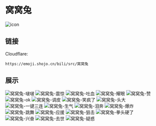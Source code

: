 # 窝窝兔
![icon](https://emoji.shojo.cn/bili/src/窝窝兔/icon.png)
## 链接
Cloudflare:
```
https://emoji.shojo.cn/bili/src/窝窝兔
```
## 展示
![窝窝兔-啵啵](https://emoji.shojo.cn/bili/src/窝窝兔/窝窝兔-啵啵.png)
![窝窝兔-震惊](https://emoji.shojo.cn/bili/src/窝窝兔/窝窝兔-震惊.png)
![窝窝兔-吐血](https://emoji.shojo.cn/bili/src/窝窝兔/窝窝兔-吐血.png)
![窝窝兔-耀眼](https://emoji.shojo.cn/bili/src/窝窝兔/窝窝兔-耀眼.png)
![窝窝兔-赞](https://emoji.shojo.cn/bili/src/窝窝兔/窝窝兔-赞.png)
![窝窝兔-ok](https://emoji.shojo.cn/bili/src/窝窝兔/窝窝兔-ok.png)
![窝窝兔-调皮](https://emoji.shojo.cn/bili/src/窝窝兔/窝窝兔-调皮.png)
![窝窝兔-笑疯了](https://emoji.shojo.cn/bili/src/窝窝兔/窝窝兔-笑疯了.png)
![窝窝兔-头大](https://emoji.shojo.cn/bili/src/窝窝兔/窝窝兔-头大.png)
![窝窝兔-一键三连](https://emoji.shojo.cn/bili/src/窝窝兔/窝窝兔-一键三连.png)
![窝窝兔-生气](https://emoji.shojo.cn/bili/src/窝窝兔/窝窝兔-生气.png)
![窝窝兔-泪奔](https://emoji.shojo.cn/bili/src/窝窝兔/窝窝兔-泪奔.png)
![窝窝兔-爆炸](https://emoji.shojo.cn/bili/src/窝窝兔/窝窝兔-爆炸.png)
![窝窝兔-跳舞](https://emoji.shojo.cn/bili/src/窝窝兔/窝窝兔-跳舞.png)
![窝窝兔-应援](https://emoji.shojo.cn/bili/src/窝窝兔/窝窝兔-应援.png)
![窝窝兔-狙击](https://emoji.shojo.cn/bili/src/窝窝兔/窝窝兔-狙击.png)
![窝窝兔-拳头硬了](https://emoji.shojo.cn/bili/src/窝窝兔/窝窝兔-拳头硬了.png)
![窝窝兔-兴奋](https://emoji.shojo.cn/bili/src/窝窝兔/窝窝兔-兴奋.png)
![窝窝兔-去世](https://emoji.shojo.cn/bili/src/窝窝兔/窝窝兔-去世.png)
![窝窝兔-疑惑](https://emoji.shojo.cn/bili/src/窝窝兔/窝窝兔-疑惑.png)
